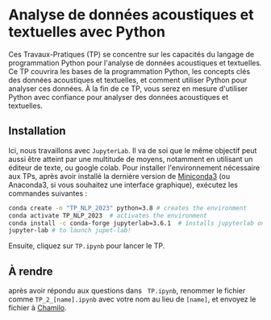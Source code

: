 # Analyse de données acoustiques et textuelles avec Python

Ces Travaux-Pratiques (TP) se concentre sur les capacités du langage de programmation Python pour l'analyse de données acoustiques et textuelles. Ce TP couvrira les bases de la programmation Python, les concepts clés des données acoustiques et textuelles, et comment utiliser Python pour analyser ces données. À la fin de ce TP, vous serez en mesure d'utiliser Python avec confiance pour analyser des données acoustiques et textuelles.

## Installation

Ici, nous travaillons avec `JupyterLab`. Il va de soi que le même objectif peut aussi être atteint par une multitude de moyens, notamment en utilisant un éditeur de texte, ou google colab. Pour installer l'environnement nécessaire aux TPs, après avoir installé la dernière version de [Miniconda3](https://docs.conda.io/en/latest/miniconda.html) (ou Anaconda3, si vous souhaitez une interface graphique), exécutez les commandes suivantes :

````bash
conda create -n "TP_NLP_2023" python=3.8 # creates the environment
conda activate TP_NLP_2023  # activates the environment
conda install -c conda-forge jupyterlab=3.6.1  # installs jupyterlab on the environment
jupyter-lab # to launch jupet-lab!
````
Ensuite, cliquez sur `TP.ipynb` pour lancer le TP.

## À rendre

après avoir répondu aux questions dans ` TP.ipynb`, renommer le fichier comme `TP_2_[name].ipynb` avec votre nom au lieu de `[name]`, et envoyez le fichier à [Chamilo](https://chamilo.univ-grenoble-alpes.fr/).

 



